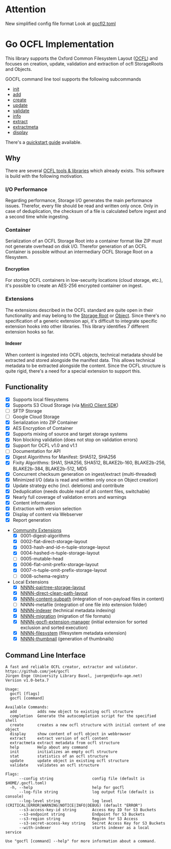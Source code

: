 # Attention
New simplified config file format
Look at [gocfl2.toml](./config/gocfl2.toml)

# Go OCFL Implementation

This library supports the Oxford Common Filesystem Layout ([OCFL](https://ocfl.io/)) 
and focuses on creation, update, validation and extraction of ocfl StorageRoots and Objects.

GOCFL command line tool supports the following subcommands
* [init](docs/init.md)
* [add](docs/add.md)
* [create](docs/create.md)
* [update](docs/update.md)
* [validate](docs/validate.md)
* [info](docs/stat.md)
* [extract](docs/extract.md)
* [extractmeta](docs/extractmeta.md)
* [display](docs/display.md)

There's a [quickstart guide](docs/quickstart.md) available.

## Why
There are several [OCFL tools & libraries](https://github.com/OCFL/spec/wiki/Implementations#code-libraries-validators-and-other-tools) 
which already exists. This software is build with the following motivation.

### I/O Performance
Regarding performance, Storage I/O generates the main performance issues. Therefor, every file 
should be read and written only once. Only in case of deduplication, the checksum of a file is
calculated before ingest and a second time while ingesting. 

### Container 
Serialization of an OCFL Storage Root into a container format like ZIP must not generate 
overhead on disk I/O. Therefor generation of an OCFL Container is possible without an intermediary
OCFL Storage Root on a filesystem.  

#### Encryption 
For storing OCFL containers in low-security locations (cloud storage, etc.), it's possible to 
create an AES-256 encrypted container on ingest.

### Extensions
The extensions described in the OCFL standard are quite open in their functionality and may 
belong to the [Storage Root](https://ocfl.io/1.1/spec/#storage-root-extensions) or
[Object](https://ocfl.io/1.1/spec/#object-extensions). Since there's no specification of a 
generic extension api, it's difficult to integrate specific extension hooks into other libraries. 
This library identifies 7 different extension hooks so far.

#### Indexer
When content is ingested into OCFL objects, technical metadata should be extracted and stored alongside the manifest data. This allows technical metadata to be extracted alongside the content.
Since the OCFL structure is quite rigid, there's a need for a special extension to support this.

## Functionality

- [x] Supports local filesystems
- [x] Supports S3 Cloud Storage (via [MinIO Client SDK](https://github.com/minio/minio-go))
- [ ] SFTP Storage
- [ ] Google Cloud Storage
- [x] Serialization into ZIP Container
- [x] AES Encryption of Container
- [x] Supports mixing of source and target storage systems
- [x] Non blocking validation (does not stop on validation errors)
- [x] Support for OCFL v1.0 and v1.1
- [ ] Documentation for API
- [x] Digest Algorithms for Manifest: SHA512, SHA256
- [x] Fixity Algorithms: SHA1, SHA256, SHA512, BLAKE2b-160, BLAKE2b-256, BLAKE2b-384, BLAKE2b-512, MD5
- [x] Concurrent checksum generation on ingest/extract (multi-threaded)
- [x] Minimized I/O (data is read and written only once on Object creation)
- [x] Update strategy echo (incl. deletions) and contribute
- [x] Deduplication (needs double read of all content files, switchable)
- [x] Nearly full coverage of validation errors and warnings
- [x] Content information
- [x] Extraction with version selection
- [x] Display of content via Webserver
- [x] Report generation
- [Community Extensions](https://github.com/OCFL/extensions/docs) 
  - [x] 0001-digest-algorithms
  - [x] 0002-flat-direct-storage-layout
  - [x] 0003-hash-and-id-n-tuple-storage-layout
  - [x] 0004-hashed-n-tuple-storage-layout
  - [ ] 0005-mutable-head
  - [x] 0006-flat-omit-prefix-storage-layout
  - [x] 0007-n-tuple-omit-prefix-storage-layout
  - [ ] 0008-schema-registry
- Local Extensions
  - [x] [NNNN-pairtree-storage-layout](https://pythonhosted.org/Pairtree/pairtree.pairtree_client.PairtreeStorageClient-class.html) 
  - [x] [NNNN-direct-clean-path-layout](docs/NNNN-direct-clean-path-layout.md)
  - [x] [NNNN-content-subpath](docs/NNNN-content-subpath.md) (integration of non-payload files in content)
  - [ ] NNNN-metafile (integration of one file into extension folder)
  - [x] [NNNN-indexer](docs/NNNN-indexer.md) (technical metadata indexing)
  - [x] [NNNN-migration](docs/NNNN-migration.md) (migration of file formats)
  - [x] [NNNN-gocfl-extension-manager](docs/NNNN-gocfl-extension-manager.md) (initial extension for sorted exclusion and sorted execution)
  - [x] [NNNN-filesystem](docs/NNNN-filesystem.md) (filesystem metadata extension)
  - [x] [NNNN-thumbnail](docs/NNNN-thumbnail.md) (generation of thumbnails)

## Command Line Interface

```
A fast and reliable OCFL creator, extractor and validator.
https://github.com/je4/gocfl
Jürgen Enge (University Library Basel, juergen@info-age.net)
Version v1.0-beta.7

Usage:
  gocfl [flags]
  gocfl [command]

Available Commands:
  add         adds new object to existing ocfl structure
  completion  Generate the autocompletion script for the specified shell
  create      creates a new ocfl structure with initial content of one object
  display     show content of ocfl object in webbrowser
  extract     extract version of ocfl content
  extractmeta extract metadata from ocfl structure
  help        Help about any command
  init        initializes an empty ocfl structure
  stat        statistics of an ocfl structure
  update      update object in existing ocfl structure
  validate    validates an ocfl structure

Flags:
      --config string                 config file (default is $HOME/.gocfl.toml)
  -h, --help                          help for gocfl
      --log-file string               log output file (default is console)
      --log-level string              log level (CRITICAL|ERROR|WARNING|NOTICE|INFO|DEBUG) (default "ERROR")
      --s3-access-key-id string       Access Key ID for S3 Buckets
      --s3-endpoint string            Endpoint for S3 Buckets
      --s3-region string              Region for S3 Access
      --s3-secret-access-key string   Secret Access Key for S3 Buckets
      --with-indexer                  starts indexer as a local service

Use "gocfl [command] --help" for more information about a command.
```

